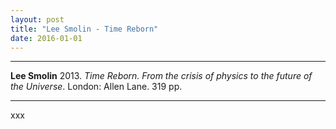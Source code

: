 ```yaml
---
layout: post
title: "Lee Smolin - Time Reborn"
date: 2016-01-01
---
```



***
<b>Lee Smolin</b> 2013. _Time Reborn. From the crisis of physics to the future of the Universe_. London: Allen Lane. 319 pp.

***

xxx
